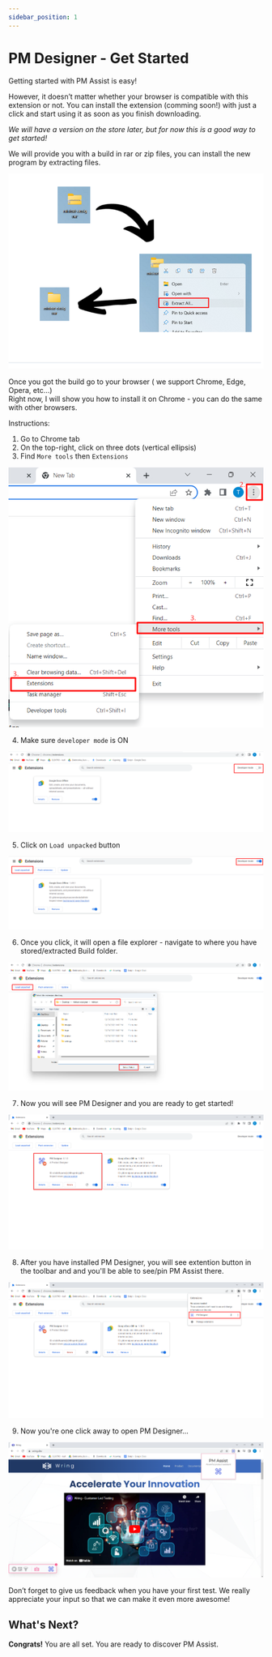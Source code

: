 ```yaml
---
sidebar_position: 1
---
```


# PM Designer - Get Started


Getting started with PM Assist is easy!

However, it doesn’t matter whether your browser is compatible with this extension or not. You can install the extension (comming soon!) with just a click and start using it as soon as you finish downloading.

*We will have a version on the store later, but for now this is a good way to get started!*

We will provide you with a build in rar or zip files, you can install the new program by extracting files.

![Miniext](/img/extract.png)


Once you got the build go to your browser ( we support Chrome, Edge, Opera, etc...)                                                     
Right now, I will show you how to install it on Chrome - you can do the same with other browsers.

Instructions: 

1. Go to Chrome tab
2. On the top-right, click on three dots (vertical ellipsis)
3. Find `More tools` then `Extensions`

![Miniext](/img/rec2.png)

4. Make sure `developer mode` is ON

![Miniext](/img/rec3.png)

5. Click on `Load unpacked` button

![Miniext](/img/rec4.png)

6. Once you click, it will open a file explorer - navigate to where you have stored/extracted Build folder.

![Miniext](/img/extension1.png)

7. Now you will see PM Designer and you are ready to get started!

![Miniext](/img/miniext1.png)

8. After you have installed PM Designer, you will see extention button in the toolbar and and you'll be able to see/pin PM Assist there.

![Miniext](/img/miniext2.png)

9. Now you're one click away to open PM Designer...

![Miniext](/img/miniext3.png)


Don’t forget to give us feedback when you have your first test. We really appreciate your input so that we can make it even more awesome!

## What's Next?

 **Congrats!** You are all set. You are ready to discover PM Assist.